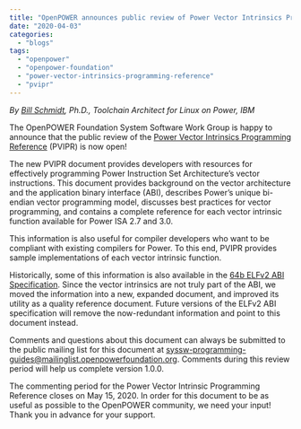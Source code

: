 ```yaml
---
title: "OpenPOWER announces public review of Power Vector Intrinsics Programming Reference"
date: "2020-04-03"
categories: 
  - "blogs"
tags: 
  - "openpower"
  - "openpower-foundation"
  - "power-vector-intrinsics-programming-reference"
  - "pvipr"
---
```


_By_ [_Bill Schmidt_](https://www.linkedin.com/in/williamschmidtphd/)_, Ph.D., Toolchain Architect for Linux on Power, IBM_

The OpenPOWER Foundation System Software Work Group is happy to announce that the public review of the [Power Vector Intrinsics Programming Reference](https://openpowerfoundation.org/?resource_lib=power-vector-intrinsic-programming-reference-review-draft) (PVIPR) is now open!

The new PVIPR document provides developers with resources for effectively programming Power Instruction Set Architecture’s vector instructions. This document provides background on the vector architecture and the application binary interface (ABI), describes Power’s unique bi-endian vector programming model, discusses best practices for vector programming, and contains a complete reference for each vector intrinsic function available for Power ISA 2.7 and 3.0.

This information is also useful for compiler developers who want to be compliant with existing compilers for Power. To this end, PVIPR provides sample implementations of each vector intrinsic function.

Historically, some of this information is also available in the [64b ELFv2 ABI Specification](https://openpowerfoundation.org/?resource_lib=64-bit-elf-v2-abi-specification-power-architecture). Since the vector intrinsics are not truly part of the ABI, we moved the information into a new, expanded document, and improved its utility as a quality reference document. Future versions of the ELFv2 ABI specification will remove the now-redundant information and point to this document instead.

Comments and questions about this document can always be submitted to the public mailing list for this document at [syssw-programming-guides@mailinglist.openpowerfoundation.org](mailto:syssw-programming-guides@mailinglist.openpowerfoundation.org). Comments during this review period will help us complete version 1.0.0.

The commenting period for the Power Vector Intrinsic Programming Reference closes on May 15, 2020. In order for this document to be as useful as possible to the OpenPOWER community, we need your input! Thank you in advance for your support.
